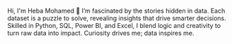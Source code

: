 Hi, I'm Heba Mohamed 👋
I’m fascinated by the stories hidden in data. Each dataset is a puzzle to solve, revealing insights that drive smarter decisions. Skilled in Python, SQL, Power BI, and Excel, I blend logic and creativity to turn raw data into impact. Curiosity drives me; data inspires me.
